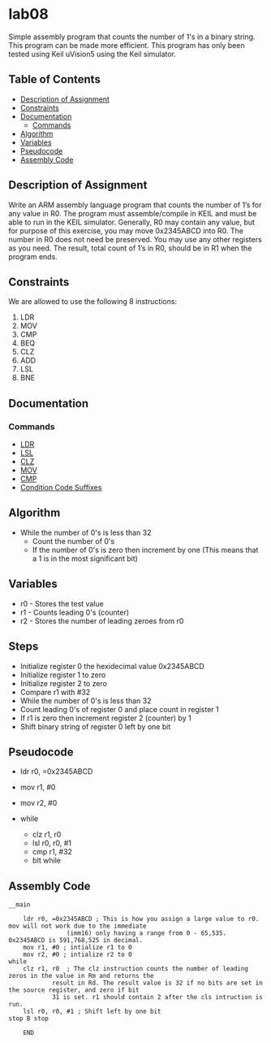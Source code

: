 # lab08
Simple assembly program that counts the number of 1's in a binary string. This program can be made more efficient. This program has only been tested using Keil uVision5 using the Keil simulator.

## Table of Contents
* [Description of Assignment](#description-of-assignment)
* [Constraints](#constraints)
* [Documentation](#documentation)
	* [Commands](#commands)
* [Algorithm](#algorithm)
* [Variables](#variables)
* [Pseudocode](#pseudocode)
* [Assembly Code](#assembly-code)

## Description of Assignment
Write an ARM assembly language program that counts the number of 1’s for any value in R0. The program must assemble/compile in KEIL and must be able to run in the KEIL simulator. Generally, R0 may contain any value, but for purpose of this exercise, you may move 0x2345ABCD into R0. The number in R0 does not need be preserved. You may use any other registers as you need. The result, total count of 1’s in R0, should be in R1 when the program ends.

## Constraints
We are allowed to use the following 8 instructions:
1. LDR
2. MOV
3. CMP
4. BEQ
5. CLZ
6. ADD
7. LSL
8. BNE

## Documentation
### Commands
* [LDR](http://www.keil.com/support/man/docs/armasm/armasm_dom1361289873425.htm)
* [LSL](http://www.keil.com/support/man/docs/armasm/armasm_dom1361289876185.htm)
* [CLZ](http://www.keil.com/support/man/docs/armasm/armasm_dom1361289868426.htm)
* [MOV](http://www.keil.com/support/man/docs/armasm/armasm_dom1361289878994.htm)
* [CMP](http://www.keil.com/support/man/docs/armasm/armasm_dom1361289868786.htm)
* [Condition Code Suffixes](http://www.keil.com/support/man/docs/armasm/armasm_dom1361289860997.htm)

## Algorithm
* While the number of 0's is less than 32
	* Count the number of 0's
	* If the number of 0's is zero then increment by one (This means that a 1 is in the most significant bit)

## Variables
* r0 - Stores the test value
* r1 - Counts leading 0's (counter)
* r2 - Stores the number of leading zeroes from r0

## Steps
* Initialize register 0 the hexidecimal value 0x2345ABCD
* Initialize register 1 to zero
* Initialize register 2 to zero
* Compare r1 with #32
* While the number of 0's is less than 32
* Count leading 0's of register 0 and place count in register 1
* If r1 is zero then increment register 2 (counter) by 1
* Shift binary string of register 0 left by one bit

## Pseudocode
* ldr r0, =0x2345ABCD
* mov r1, #0
* mov r2, #0

* while
	* clz r1, r0
	* lsl r0, r0, #1
	* cmp r1, #32
	* blt while




## Assembly Code
```
__main

	ldr r0, =0x2345ABCD	; This is how you assign a large value to r0. mov will not work due to the immediate
				(imm16) only having a range from 0 - 65,535. 0x2345ABCD is 591,768,525 in decimal.
	mov r1, #0 ; intialize r1 to 0
	mov r2, #0 ; intialize r2 to 0
while
	clz r1, r0	; The clz instruction counts the number of leading zeros in the value in Rm and returns the
			result in Rd. The result value is 32 if no bits are set in the source register, and zero if bit
			31 is set. r1 should contain 2 after the cls intruction is run.
	lsl r0, r0, #1 ; Shift left by one bit
stop B stop
	
	END
```